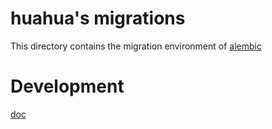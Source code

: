 # huahua's migrations

This directory contains the migration environment of [alembic](https://github.com/sqlalchemy/alembic)

# Development

[doc](https://alembic.sqlalchemy.org/en/latest/)